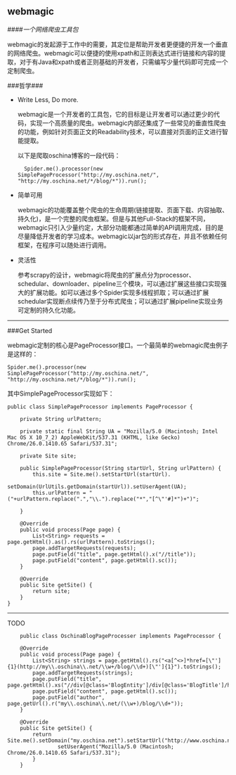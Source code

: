 webmagic
---------
####*一个网络爬虫工具包*

webmagic的发起源于工作中的需要，其定位是帮助开发者更便捷的开发一个垂直的网络爬虫。webmagic可以便捷的使用xpath和正则表达式进行链接和内容的提取，对于有Java和xpath或者正则基础的开发者，只需编写少量代码即可完成一个定制爬虫。

###哲学###

* Write Less, Do more.

	webmagic是一个开发者的工具包，它的目标是让开发者可以通过更少的代码，实现一个高质量的爬虫。webmagic内部还集成了一些常见的垂直性爬虫的功能，例如针对页面正文的Readability技术，可以直接对页面的正文进行智能提取。
	
	以下是爬取oschina博客的一段代码：
	
		Spider.me().processor(new SimplePageProcessor("http://my.oschina.net/", "http://my.oschina.net/*/blog/*")).run();

* 简单可用

	webmagic的功能覆盖整个爬虫的生命周期(链接提取、页面下载、内容抽取、持久化)，是一个完整的爬虫框架。但是与其他Full-Stack的框架不同，webmagic只引入少量约定，大部分功能都通过简单的API调用完成，目的是尽量降低开发者的学习成本。webmagic以jar包的形式存在，并且不依赖任何框架，在程序可以随处进行调用。

* 灵活性

	参考scrapy的设计，webmagic将爬虫的扩展点分为processor、schedular、downloader、pipeline三个模块，可以通过扩展这些接口实现强大的扩展功能。如可以通过多个Spider实现多线程抓取；可以通过扩展schedular实现断点续传乃至于分布式爬虫；可以通过扩展pipeline实现业务可定制的持久化功能。
	
------

###Get Started
	
webmagic定制的核心是PageProcessor接口。一个最简单的webmagic爬虫例子是这样的：

	Spider.me().processor(new SimplePageProcessor("http://my.oschina.net/", "http://my.oschina.net/*/blog/*")).run();
	
其中SimplePageProcessor实现如下：

    public class SimplePageProcessor implements PageProcessor {

        private String urlPattern;

        private static final String UA = "Mozilla/5.0 (Macintosh; Intel Mac OS X 10_7_2) AppleWebKit/537.31 (KHTML, like Gecko) Chrome/26.0.1410.65 Safari/537.31";

        private Site site;

        public SimplePageProcessor(String startUrl, String urlPattern) {
            this.site = Site.me().setStartUrl(startUrl).
                    setDomain(UrlUtils.getDomain(startUrl)).setUserAgent(UA);
            this.urlPattern = "("+urlPattern.replace(".","\\.").replace("*","[^\"'#]*")+")";

        }

        @Override
        public void process(Page page) {
            List<String> requests = page.getHtml().as().rs(urlPattern).toStrings();
            page.addTargetRequests(requests);
            page.putField("title", page.getHtml().x("//title"));
            page.putField("content", page.getHtml().sc());
        }

        @Override
        public Site getSite() {
            return site;
        }
    }

---

TODO


		public class OschinaBlogPageProcesser implements PageProcessor {

        @Override
        public void process(Page page) {
            List<String> strings = page.getHtml().rs("<a[^<>]*href=[\"']{1}(http://my\\.oschina\\.net/\\w+/blog/\\d+)[\"']{1}").toStrings();
            page.addTargetRequests(strings);
            page.putField("title", page.getHtml().xs("//div[@class='BlogEntity']/div[@class='BlogTitle']/h1"));
            page.putField("content", page.getHtml().sc());
            page.putField("author", page.getUrl().r("my\\.oschina\\.net/(\\w+)/blog/\\d+"));
        }

        @Override
        public Site getSite() {
            return Site.me().setDomain("my.oschina.net").setStartUrl("http://www.oschina.net/").
                    setUserAgent("Mozilla/5.0 (Macintosh; Chrome/26.0.1410.65 Safari/537.31");
        	}
    	}


